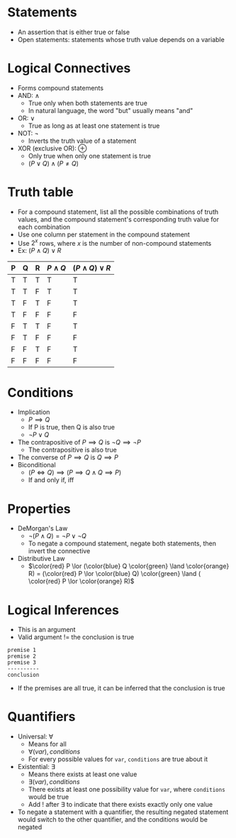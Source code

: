 # Statements
- An assertion that is either true or false
- Open statements: statements whose truth value depends on a variable

# Logical Connectives
- Forms compound statements
- AND: $\land$
  - True only when both statements are true
  - In natural language, the word "but" usually means "and"
- OR: $\lor$
  - True as long as at least one statement is true
- NOT: $\lnot$
  - Inverts the truth value of a statement
- XOR (exclusive OR): $\oplus$
  - Only true when only one statement is true
  - $(P \lor Q) \land (P \not ={Q})$

# Truth table
- For a compound statement, list all the possible combinations of truth values, and the compound statement's corresponding truth value for each combination
- Use one column per statement in the compound statement
- Use $2^{x}$ rows, where $x$ is the number of non-compound statements
- Ex: $(P \land Q) \lor R$
  
| P   | Q   | R   | $P \land Q$ | $(P \land Q) \lor R$ |
| --- | --- | --- | ----------- | -------------------- |
| T   | T   | T   | T           | T                    |
| T   | T   | F   | T           | T                    |
| T   | F   | T   | F           | T                    |
| T   | F   | F   | F           | F                    |
| F   | T   | T   | F           | T                    |
| F   | T   | F   | F           | F                    |
| F   | F   | T   | F           | T                    |
| F   | F   | F   | F           | F                    |

# Conditions
- Implication
  - $P \implies Q$
  - If P is true, then Q is also true
  - $\lnot P \lor Q$
- The contrapositive of $P \implies Q$ is $\lnot Q \implies \lnot P$
  - The contrapositive is also true
- The converse of $P \implies Q$ is $Q \implies P$
- Biconditional
  - $(P \iff Q) \implies (P \implies Q \land Q \implies P)$
  - If and only if, iff

# Properties
- DeMorgan's Law
  - $\lnot (P \land Q) = \lnot P \lor \lnot Q$
  - To negate a compound statement, negate both statements, then invert the connective
- Distributive Law
  - $\color{red} P \lor (\color{blue} Q \color{green} \land \color{orange} R) = (\color{red} P \lor \color{blue} Q) \color{green} \land ( \color{red} P \lor \color{orange} R)$

# Logical Inferences
- This is an argument
- Valid argument != the conclusion is true
```
premise 1
premise 2
premise 3
----------
conclusion
```
- If the premises are all true, it can be inferred that the conclusion is true

# Quantifiers
- Universal: $\forall$
  - Means for all
  - $\forall (var), conditions$
  - For every possible values for `var`, `conditions` are true about it
- Existential: $\exists$
  - Means there exists at least one value
  - $\exists (var), conditions$
  - There exists at least one possibility value for `var`, where `conditions` would be true
  - Add $!$ after $\exists$ to indicate that there exists exactly only one value
- To negate a statement with a quantifier, the resulting negated statement would switch to the other quantifier, and the conditions would be negated